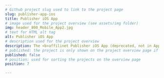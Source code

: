 ```yaml
---
# Github project slug used to link to the project page
slug: publisher-app-ios
title: Publisher iOS App
# image used for the project overview (see assets/img folder)
img: header_800_Mobile_App2.jpg
# text for HTML alt tag
alt: Publisher iOS App
# description used for the project overview
description: The <b>affilinet Publisher iOS App (deprecated, not in AppStore anymore)</b> is an easy to use free app that enables performance marketing specialists which have an affilinet account(s) to securely manage their business from their iOS devices.
# published: the project is only shown on the project overview page if set to true
published: false
# position: used for sorting the projects on the overview page 
position: 7

---
```

